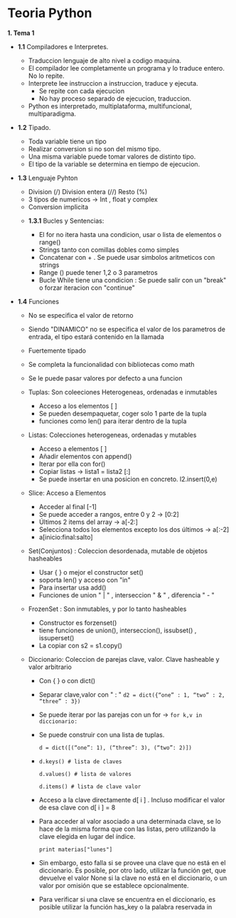 # Teoria Python

__1. Tema 1__

* __1.1__ Compiladores e Interpretes.

    - Traduccion lenguaje de alto nivel a codigo maquina.
    - El compilador lee completamente un programa y lo traduce entero. No lo repite.
    - Interprete lee instruccion a instruccion, traduce y ejecuta.
      - Se repite con cada ejecucion
      - No hay proceso separado de ejecucion, traduccion.
    - Python es interpretado, multiplataforma, multifuncional, multiparadigma.
    
* __1.2__ Tipado.

    - Toda variable tiene un tipo
    - Realizar conversion si no son del mismo tipo.
    - Una misma variable puede tomar valores de distinto tipo.
    - El tipo de la variable se determina en tiempo de ejecucion.

* __1.3__ Lenguaje Pyhton

    - Division (/) Division entera (//) Resto (%)
    - 3 tipos de numericos -> Int , float y complex
    - Conversion implicita
    * __1.3.1__ Bucles y Sentencias:
    
        - El for no itera hasta una condicion, usar o lista de elementos o range()
        - Strings tanto con comillas dobles como simples
        - Concatenar con + . Se puede usar simbolos aritmeticos con strings
        - Range () puede tener 1,2 o 3 parametros
        - Bucle While tiene una condicion : Se puede salir con un "break" o forzar iteracion con "continue"
        
 * __1.4__ Funciones
    
     - No se especifica el valor de retorno
     - Siendo "DINAMICO" no se especifica el valor de los parametros de entrada, el tipo estará contenido en la llamada
     - Fuertemente tipado
     - Se completa la funcionalidad con bibliotecas como math
     - Se le puede pasar valores por defecto a una funcion
     
     - Tuplas: Son coleeciones Heterogeneas, ordenadas e inmutables
        - Acceso a los elementos [ ]
        - Se pueden desempaquetar, coger solo 1 parte de la tupla
        - funciones como len() para iterar dentro de la tupla
     
     - Listas: Colecciones heterogeneas, ordenadas y mutables
        - Acceso a elementos [ ]
        - Añadir elementos con append()
        - Iterar por ella con for()
        - Copiar listas -> lista1 = lista2 [:]
        - Se puede insertar en una posicion en concreto. l2.insert(0,e)
        
     - Slice: Acceso a Elementos
        - Acceder al final [-1]
        - Se puede acceder a rangos, entre 0 y 2 -> [0:2]
        - Últimos 2 items del array -> a[-2:]
        - Selecciona todos los elementos excepto los dos últimos -> a[:-2]  
        - a[inicio:final:salto]
        
     - Set(Conjuntos) : Coleccion desordenada, mutable de objetos hasheables
        - Usar { } o mejor el constructor set()
        - soporta len() y acceso con "in"
        - Para insertar usa add()
        - Funciones de union " | " , interseccion " & "  , diferencia " - "
      
     - FrozenSet : Son inmutables, y por lo tanto hasheables
         - Constructor es forzenset()
         - tiene funciones de union(), interseccion(), issubset() , issuperset()
         - La copiar con s2 = s1.copy()
         
     - Diccionario: Coleccion de parejas clave, valor. Clave hasheable y valor arbitrario
          - Con { } o con dict()
          - Separar clave,valor con " : " ` d2 = dict({“one” : 1, “two” : 2, “three” : 3}) `
          - Se puede iterar por las parejas con un for ->
          ` for k,v in diccionario: ` 
          - Se puede construir con una lista de tuplas.
          
            ` d = dict([(“one”: 1), (“three”: 3), (“two”: 2)]) `

          -  `d.keys() # lista de claves`
          
             `d.values() # lista de valores`
             
             `d.items() # lista de clave valor`
             
          - Acceso a la clave directamente d[ i ] . Incluso modificar  el valor de esa clave con d[ i ] = 8 
          - Para acceder al valor asociado a una determinada clave, se lo hace de la misma forma que con las listas, pero utilizando la             clave elegida en lugar del índice.

            `print materias["lunes"]`
         
          - Sin embargo, esto falla si se provee una clave que no está en el diccionario. Es posible, por otro lado, utilizar la función             get, que devuelve el valor None si la clave no está en el diccionario, o un valor por omisión 
            que se establece opcionalmente.

          - Para verificar si una clave se encuentra en el diccionario, es posible utilizar la función has_key o la palabra reservada in
   
